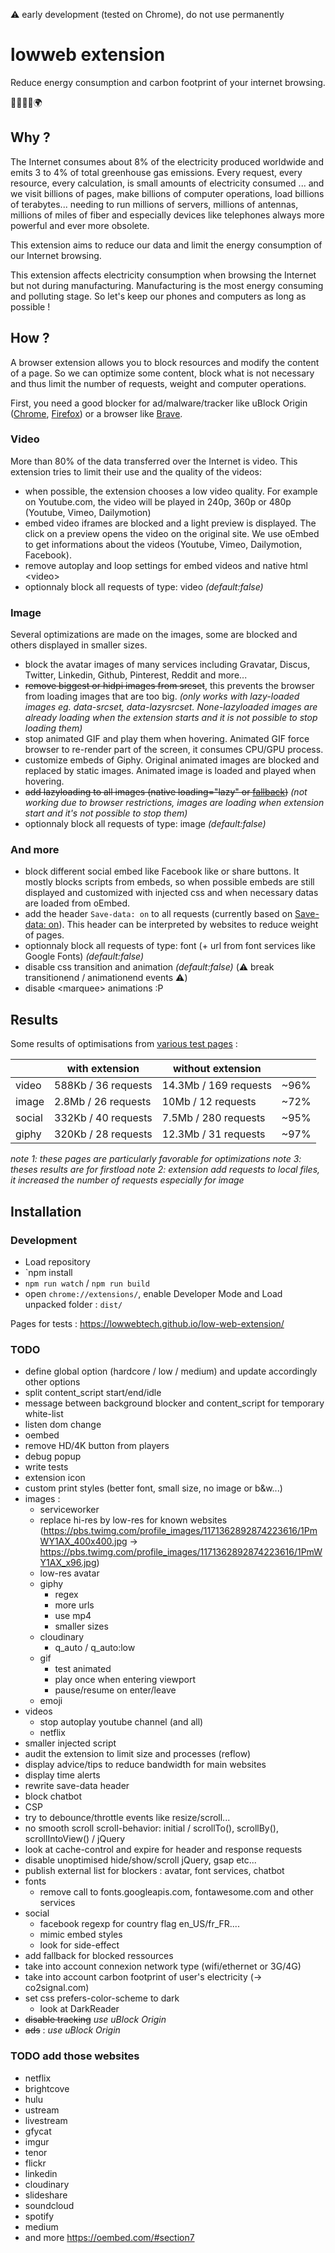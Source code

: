 :warning: early development (tested on Chrome), do not use permanently

# lowweb extension

Reduce energy consumption and carbon footprint of your internet browsing.

:green_heart::herb::deciduous_tree::evergreen_tree::earth_africa:


## Why ?

The Internet consumes about 8% of the electricity produced worldwide and emits 3 to 4% of total greenhouse gas emissions. Every request, every resource, every calculation, is small amounts of electricity consumed ... and we visit billions of pages, make billions of computer operations, load billions of terabytes... needing to run millions of servers, millions of antennas, millions of miles of fiber and especially devices like telephones always more powerful and ever more obsolete.

This extension aims to reduce our data and limit the energy consumption of our Internet browsing.

This extension affects electricity consumption when browsing the Internet but not during manufacturing. Manufacturing is the most energy consuming and polluting stage. So let's keep our phones and computers as long as possible !



## How ?

A browser extension allows you to block resources and modify the content of a page. So we can optimize some content, block what is not necessary and thus limit the number of requests, weight and computer operations.

First, you need a good blocker for ad/malware/tracker like uBlock Origin ([Chrome](https://chrome.google.com/webstore/detail/ublock-origin/cjpalhdlnbpafiamejdnhcphjbkeiagm), [Firefox](https://addons.mozilla.org/fr/firefox/addon/ublock-origin/)) or a browser like [Brave](https://brave.com/). 


### Video

More than 80% of the data transferred over the Internet is video. This extension tries to limit their use and the quality of the videos: 

- when possible, the extension chooses a low video quality. For example on Youtube.com, the video will be played in 240p, 360p or 480p (Youtube, Vimeo, Dailymotion)
- embed video iframes are blocked and a light preview is displayed. The click on a preview opens the video on the original site. We use oEmbed to get informations about the videos (Youtube, Vimeo, Dailymotion, Facebook).
- remove autoplay and loop settings for embed videos and native html &lt;video&gt;
- optionnaly block all requests of type: video *(default:false)*


### Image

Several optimizations are made on the images, some are blocked and others displayed in smaller sizes.

- block the avatar images of many services including Gravatar, Discus, Twitter, Linkedin, Github, Pinterest, Reddit and more...
- ~~remove biggest or hidpi images from srcset~~, this prevents the browser from loading images that are too big. *(only works with lazy-loaded images eg. data-srcset, data-lazysrcset. None-lazyloaded images are already loading when the extension starts and it is not possible to stop loading them)*
- stop animated GIF and play them when hovering. Animated GIF force browser to re-render part of the screen, it consumes CPU/GPU process.
- customize embeds of Giphy. Original animated images are blocked and replaced by static images. Animated image is loaded and played when hovering.
- ~~add lazyloading to all images (native loading="lazy" or [fallback](https://github.com/verlok/lazyload))~~ *(not working due to browser restrictions, images are loading when extension start and it's not possible to stop them)*
- optionnaly block all requests of type: image *(default:false)*


### And more

- block different social embed like Facebook like or share buttons. It mostly blocks scripts from embeds, so when possible embeds are still displayed and customized with injected css and when necessary datas are loaded from oEmbed.
- add the header `Save-data: on` to all requests (currently based on [Save-data: on](https://chrome.google.com/webstore/detail/save-data-on/nholpkfnmjbinlhcfihkhiehdaohlibg)). This header can be interpreted by websites to reduce weight of pages.
- optionnaly block all requests of type: font (+ url from font services like Google Fonts) *(default:false)*
- disable css transition and animation *(default:false)* (:warning: break transitionend / animationend events :warning:)
- disable &lt;marquee&gt; animations :P


## Results

Some results of optimisations from [various test pages](https://lowwebtech.github.io/low-web-extension/) :

|        | with extension      | without extension     |      |
|--------|---------------------|-----------------------|------|
| video  | 588Kb / 36 requests | 14.3Mb / 169 requests | ~96% |
| image  | 2.8Mb / 26 requests | 10Mb / 12 requests    | ~72% |
| social | 332Kb / 40 requests | 7.5Mb / 280 requests  | ~95% |
| giphy  | 320Kb / 28 requests | 12.3Mb / 31 requests  | ~97% |

*note 1: these pages are particularly favorable for optimizations*
*note 3: theses results are for firstload*
*note 2: extension add requests to local files, it increased the number of requests especially for image*


## Installation

### Development

- Load repository
- `npm install
- `npm run watch` / `npm run build`
- open `chrome://extensions/`, enable Developer Mode and Load unpacked folder : `dist/`

Pages for tests : 
https://lowwebtech.github.io/low-web-extension/



### TODO
- define global option (hardcore / low / medium) and update accordingly other options
- split content_script start/end/idle
- message between background blocker and content_script for temporary white-list
- listen dom change
- oembed
- remove HD/4K button from players
- debug popup
- write tests
- extension icon
- custom print styles (better font, small size, no image or b&w...)
- images :
    + serviceworker
    + replace hi-res by low-res for known websites (https://pbs.twimg.com/profile_images/1171362892874223616/1PmWY1AX_400x400.jpg -> https://pbs.twimg.com/profile_images/1171362892874223616/1PmWY1AX_x96.jpg)
    + low-res avatar
    + giphy
        * regex
        * more urls
        * use mp4
        * smaller sizes
    + cloudinary
        * q_auto / q_auto:low
    + gif
        * test animated
        * play once when entering viewport
        * pause/resume on enter/leave
    + emoji
- videos
    + stop autoplay youtube channel (and all)
    + netflix
- smaller injected script 
- audit the extension to limit size and processes (reflow)
- display advice/tips to reduce bandwidth for main websites
- display time alerts
- rewrite save-data header
- block chatbot
- CSP
- try to debounce/throttle events like resize/scroll...
- no smooth scroll scroll-behavior: initial / scrollTo(), scrollBy(), scrollIntoView() / jQuery
- look at cache-control and expire for header and response requests
- disable unoptimised hide/show/scroll jQuery, gsap etc...
- publish external list for blockers : avatar, font services, chatbot
- fonts
    + remove call to fonts.googleapis.com, fontawesome.com and other services
- social
    + facebook regexp for country flag en_US/fr_FR....
    + mimic embed styles
    + look for side-effect
- add fallback for blocked ressources
- take into account connexion network type (wifi/ethernet or 3G/4G)
- take into account carbon footprint of user's electricity (-> co2signal.com)
- set css prefers-color-scheme to dark
    + look at DarkReader
- ~~disable tracking~~ *use uBlock Origin*
- ~~ads~~ : *use uBlock Origin*

### TODO add those websites
- netflix
- brightcove
- hulu
- ustream
- livestream
- gfycat
- imgur
- tenor
- flickr 
- linkedin
- cloudinary
- slideshare
- soundcloud
- spotify
- medium
- and more https://oembed.com/#section7